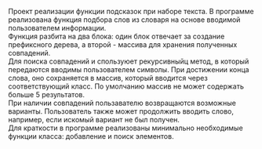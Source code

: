 Проект реализации функции подсказок при наборе текста.
В программе реализована функция подбора слов из словаря на основе вводимой пользователем информации.  
Функция разбита на два блока: один блок отвечает за создание префиксного дерева, а второй - массива для хранения полученных совпадений.  
Для поиска совпадений и спользуюет рекурсивныйц метод, в который передаются вводимы пользователем символы. При достижении конца слова, оно сохраняется в массив, который вводится через соответствующий класс. По умолчанию массив не может содержать больше 5 результатов.  
При наличии совпадений пользавателю возвращаются возможные варианты. Пользователь также может продолжить вводить слово, например, если искомый вариант не был получен.  
Для краткости в программе реализованы минимально необходимые функции класса: добавление и поиск элементов.
